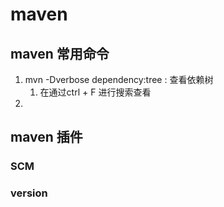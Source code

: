 # maven
## maven 常用命令
1. mvn -Dverbose dependency:tree : 查看依赖树
    1. 在通过ctrl + F 进行搜索查看
2. 

## maven 插件
### SCM

### version

### 